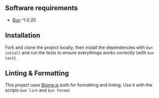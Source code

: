 ## Software requirements

- [Bun](https://bun.sh) ^1.0.20

## Installation

Fork and clone the project locally, then install the dependencies with `bun install` and run the tests to ensure everythings works correctly (with `bun test`).

## Linting & Formatting

This project uses [Biome.js](https://biomejs.dev) both for formatting and linting. Use it with the scripts `bun lint` and `bun format`
